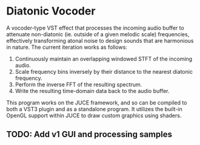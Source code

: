 # Diatonic Vocoder
A vocoder-type VST effect that processes the incoming audio buffer to attenuate non-diatonic (ie. outside of a given melodic scale) frequencies, effectively transforming atonal noise to design sounds that are harmonious in nature. The current iteration works as follows:
1. Continuously maintain an overlapping windowed STFT of the incoming audio.
2. Scale frequency bins inversely by their distance to the nearest diatonic frequency.
3. Perform the inverse FFT of the resulting spectrum.
4. Write the resulting time-domain data back to the audio buffer.

This program works on the JUCE framework, and so can be compiled to both a VST3 plugin and as a standalone program. It utilizes the built-in OpenGL support within JUCE to draw custom graphics using shaders.

## TODO: Add v1 GUI and processing samples